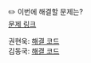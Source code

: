 ✏️ 이번에 해결할 문제는? <br>
[문제 링크](https://leetcode.com/problems/valid-parentheses/description/)

권현욱: [해결 코드](https://github.com/woogie01/Algorithm-Hub/blob/main/LeetCode/Easy/0020-valid-parentheses/0020-valid-parentheses.java) <br>
김동국: [해결 코드](https://github.com/catomat0/algorithm/blob/main/LeetCode/Easy/0020-valid-parentheses/0020-valid-parentheses.java) <br>
